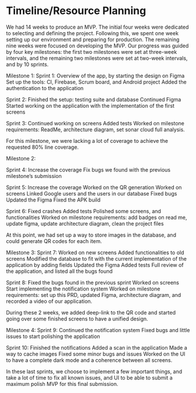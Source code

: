 # Timeline/Resource Planning
We had 14 weeks to produce an MVP. The initial four weeks were dedicated to selecting and defining the project. Following this, we spent one week setting up our environment and preparing for production. The remaining nine weeks were focused on developing the MVP. Our progress was guided by four key milestones: the first two milestones were set at three-week intervals, and the remaining two milestones were set at two-week intervals, and by 10 sprints.

Milestone 1:
Sprint 1: 
Overview of the app, by starting the design on Figma
Set up the tools: CI, Firebase, Scrum board, and Android project
Added the authentication to the application

Sprint 2: 
Finished the setup: testing suite and database
Continued Figma
Started working on the application with the implementation of the first screens

Sprint 3: 
Continued working on screens
Added tests
Worked on milestone requirements:  ReadMe, architecture diagram, set sonar cloud full analysis.

For this milestone, we were lacking a lot of coverage to achieve the requested 80% line coverage.

Milestone 2:

Sprint 4: 
Increase the coverage
Fix bugs we found with the previous milestone’s submission

Sprint 5: 
Increase the coverage 
Worked on the QR generation
Worked on screens
Linked Google users and the users in our database
Fixed bugs
Updated the Figma
Fixed the APK build

Sprint 6: 
Fixed crashes
Added tests
Polished some screens, and functionalities
Worked on milestone requirements: add badges on read me, update figma, update architecture diagram, clean the project files

At this point, we had set up a way to store images in the database, and could generate QR codes for each item.

Milestone 3:
Sprint 7: 
Worked on new screens
Added functionalities to old screens
Modified the database to fit with the current implementation of the application by adding fields
Updated the Figma
Added tests
Full review of the application, and listed all the bugs found

Sprint 8: 
Fixed the bugs found in the previous sprint
Worked on screens
Start implementing the notification system
Worked on milestone requirements: set up this PRD, updated Figma, architecture diagram, and recorded a video of our application.

During these 2 weeks, we added deep-link to the QR code and started going over some finished screens to have a unified design.

Milestone 4:
Sprint 9:
Continued the notification system
Fixed bugs and little issues to start polishing the application

Sprint 10: 
Finished the notifications
Added a scan in the application
Made a way to cache images
Fixed some minor bugs and issues
Worked on the UI to have a complete dark mode and a coherence between all screens. 

In these last sprints, we choose to implement a few important things, and take a lot of time to fix all known issues, and UI to be able to submit a maximum polish MVP for this final submission.



